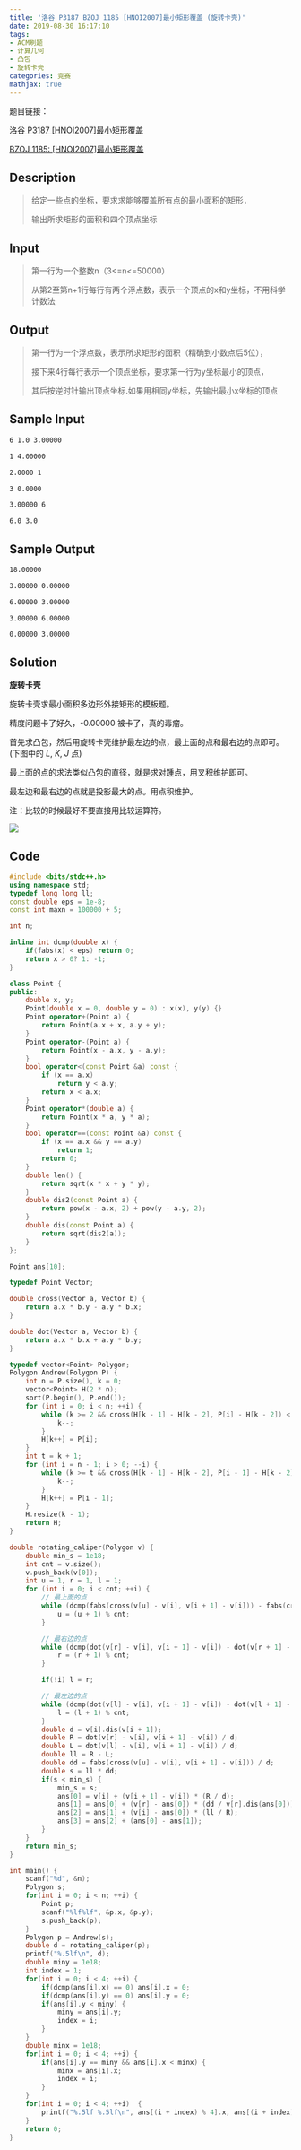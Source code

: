 ```yaml
---
title: '洛谷 P3187 BZOJ 1185 [HNOI2007]最小矩形覆盖 (旋转卡壳)'
date: 2019-08-30 16:17:10
tags:
- ACM刷题
- 计算几何
- 凸包
- 旋转卡壳
categories: 竞赛
mathjax: true
---
```


题目链接：

[洛谷 P3187 [HNOI2007]最小矩形覆盖](https://www.luogu.org/problem/P3187)

[BZOJ 1185: [HNOI2007]最小矩形覆盖](https://www.lydsy.com/JudgeOnline/problem.php?id=1185)

## Description

> 给定一些点的坐标，要求求能够覆盖所有点的最小面积的矩形，
> 
> 输出所求矩形的面积和四个顶点坐标

<!--more-->

## Input

> 第一行为一个整数n（3<=n<=50000）
> 
> 从第2至第n+1行每行有两个浮点数，表示一个顶点的x和y坐标，不用科学计数法

## Output

> 第一行为一个浮点数，表示所求矩形的面积（精确到小数点后5位），
> 
> 接下来4行每行表示一个顶点坐标，要求第一行为y坐标最小的顶点，
> 
> 其后按逆时针输出顶点坐标.如果用相同y坐标，先输出最小x坐标的顶点

## Sample Input

```markdown
6 1.0 3.00000

1 4.00000

2.0000 1

3 0.0000

3.00000 6

6.0 3.0
```

## Sample Output

```markdown
18.00000

3.00000 0.00000

6.00000 3.00000

3.00000 6.00000

0.00000 3.00000
```

## Solution

**旋转卡壳**

旋转卡壳求最小面积多边形外接矩形的模板题。

精度问题卡了好久，-0.00000 被卡了，真的毒瘤。

首先求凸包，然后用旋转卡壳维护最左边的点，最上面的点和最右边的点即可。(下图中的 $L$, $K$, $J$ 点)

最上面的点的求法类似凸包的直径，就是求对踵点，用叉积维护即可。

最左边和最右边的点就是投影最大的点。用点积维护。

注：比较的时候最好不要直接用比较运算符。

![](https://raw.githubusercontent.com/WuTao18/images/master/gitnote/2019/08/30/1567152436333-1567152436545.png)

## Code

```cpp
#include <bits/stdc++.h>
using namespace std;
typedef long long ll;
const double eps = 1e-8;
const int maxn = 100000 + 5;

int n;

inline int dcmp(double x) {
    if(fabs(x) < eps) return 0;
    return x > 0? 1: -1;
}

class Point {
public:
    double x, y;
    Point(double x = 0, double y = 0) : x(x), y(y) {}
    Point operator+(Point a) {
        return Point(a.x + x, a.y + y);
    }
    Point operator-(Point a) {
        return Point(x - a.x, y - a.y);
    }
    bool operator<(const Point &a) const {
        if (x == a.x)
            return y < a.y;
        return x < a.x;
    }
    Point operator*(double a) {
        return Point(x * a, y * a);
    }
    bool operator==(const Point &a) const {
        if (x == a.x && y == a.y)
            return 1;
        return 0;
    }
    double len() {
        return sqrt(x * x + y * y);
    }
    double dis2(const Point a) {
        return pow(x - a.x, 2) + pow(y - a.y, 2);
    }
    double dis(const Point a) {
        return sqrt(dis2(a));
    }
};

Point ans[10];

typedef Point Vector;

double cross(Vector a, Vector b) {
    return a.x * b.y - a.y * b.x;
}

double dot(Vector a, Vector b) {
    return a.x * b.x + a.y * b.y;
}

typedef vector<Point> Polygon;
Polygon Andrew(Polygon P) {
    int n = P.size(), k = 0;
    vector<Point> H(2 * n);
    sort(P.begin(), P.end());
    for (int i = 0; i < n; ++i) {
        while (k >= 2 && cross(H[k - 1] - H[k - 2], P[i] - H[k - 2]) < eps) {
            k--;
        }
        H[k++] = P[i];
    }
    int t = k + 1;
    for (int i = n - 1; i > 0; --i) {
        while (k >= t && cross(H[k - 1] - H[k - 2], P[i - 1] - H[k - 2]) < eps) {
            k--;
        }
        H[k++] = P[i - 1];
    }
    H.resize(k - 1);
    return H;
}

double rotating_caliper(Polygon v) {
    double min_s = 1e18;
	int cnt = v.size();
    v.push_back(v[0]);
    int u = 1, r = 1, l = 1;
    for (int i = 0; i < cnt; ++i) {
        // 最上面的点
        while (dcmp(fabs(cross(v[u] - v[i], v[i + 1] - v[i])) - fabs(cross(v[u + 1] - v[i], v[i + 1] - v[i]))) <= 0) {
            u = (u + 1) % cnt;
        }

        // 最右边的点
        while (dcmp(dot(v[r] - v[i], v[i + 1] - v[i]) - dot(v[r + 1] - v[i], v[i + 1] - v[i])) <= 0) {
            r = (r + 1) % cnt;
        }

        if(!i) l = r;

        // 最左边的点
        while (dcmp(dot(v[l] - v[i], v[i + 1] - v[i]) - dot(v[l + 1] - v[i], v[i + 1] - v[i])) >= 0) {
            l = (l + 1) % cnt;
        }
        double d = v[i].dis(v[i + 1]);
        double R = dot(v[r] - v[i], v[i + 1] - v[i]) / d; 
        double L = dot(v[l] - v[i], v[i + 1] - v[i]) / d;
        double ll = R - L;
        double dd = fabs(cross(v[u] - v[i], v[i + 1] - v[i])) / d;
        double s = ll * dd;
        if(s < min_s) {
            min_s = s;
            ans[0] = v[i] + (v[i + 1] - v[i]) * (R / d);
            ans[1] = ans[0] + (v[r] - ans[0]) * (dd / v[r].dis(ans[0]));
            ans[2] = ans[1] + (v[i] - ans[0]) * (ll / R);
            ans[3] = ans[2] + (ans[0] - ans[1]);
        }
    }
    return min_s;
}

int main() {
    scanf("%d", &n);
    Polygon s;
    for(int i = 0; i < n; ++i) {
        Point p;
        scanf("%lf%lf", &p.x, &p.y);
        s.push_back(p);
    }
    Polygon p = Andrew(s);
    double d = rotating_caliper(p);
    printf("%.5lf\n", d);
    double miny = 1e18;
    int index = 1;
    for(int i = 0; i < 4; ++i) {
        if(dcmp(ans[i].x) == 0) ans[i].x = 0;
        if(dcmp(ans[i].y) == 0) ans[i].y = 0;
        if(ans[i].y < miny) {
            miny = ans[i].y;
            index = i;
        }
    }
    double minx = 1e18;
    for(int i = 0; i < 4; ++i) {
        if(ans[i].y == miny && ans[i].x < minx) {
            minx = ans[i].x;
            index = i;
        }
    }
    for(int i = 0; i < 4; ++i)  {
        printf("%.5lf %.5lf\n", ans[(i + index) % 4].x, ans[(i + index) % 4].y);
    }
    return 0;
}
```